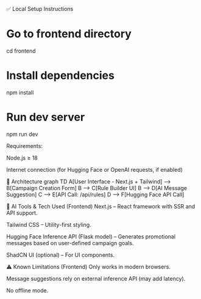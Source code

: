 ✅ Local Setup Instructions
# Go to frontend directory
cd frontend

# Install dependencies
npm install

# Run dev server
npm run dev

Requirements:

Node.js ≥ 18

Internet connection (for Hugging Face or OpenAI requests, if enabled)

🧭 Architecture
graph TD
  A[User Interface - Next.js + Tailwind] --> B[Campaign Creation Form]
  B --> C[Rule Builder UI]
  B --> D[AI Message Suggestion]
  C --> E[API Call: /api/rules]
  D --> F[Hugging Face API Call]

🤖 AI Tools & Tech Used (Frontend)
Next.js – React framework with SSR and API support.

Tailwind CSS – Utility-first styling.

Hugging Face Inference API (Flask model) – Generates promotional messages based on user-defined campaign goals.

ShadCN UI (optional) – For UI components.

⚠️ Known Limitations (Frontend)
Only works in modern browsers.

Message suggestions rely on external inference API (may add latency).

No offline mode.
